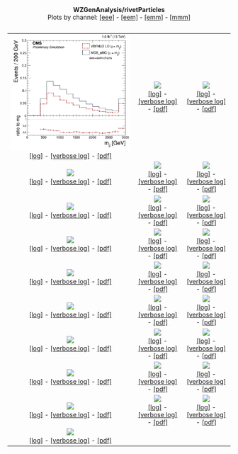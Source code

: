 <html>
<head>
  <title>WZGenAnalysis/rivetParticles</title>
  <style type="text/css">
    .autoResizeImage {
      max-width: 100%;
      height: auto;
      width: auto;
   }
   </style>
</head>
<body>
  <div style="text-align: center;"><b>WZGenAnalysis/rivetParticles</b></div>
  <table>
  <div style="text-align: center;">Plots by channel: 
  <a href="eee">[eee]</a> -   <a href="eem">[eem]</a> -   <a href="emm">[emm]</a> -   <a href="mmm">[mmm]</a></div>
  <table>
  <tr style="text-align: center;">
    <td style="text-align: center;">
        <img src="mjj.png" class="autoResizeImage" /><br/>
        <a href="logs/mjj_event_info.log">[log]</a> - 
        <a href="logs/mjj_event_info-verbose.log">[verbose log]</a> - 
        <a href="mjj.pdf">[pdf]</a>
    </td>
    <td style="text-align: center;">
        <img src="Mass.png" class="autoResizeImage" /><br/>
        <a href="logs/Mass_event_info.log">[log]</a> - 
        <a href="logs/Mass_event_info-verbose.log">[verbose log]</a> - 
        <a href="Mass.pdf">[pdf]</a>
    </td>
    <td style="text-align: center;">
        <img src="dEtajj.png" class="autoResizeImage" /><br/>
        <a href="logs/dEtajj_event_info.log">[log]</a> - 
        <a href="logs/dEtajj_event_info-verbose.log">[verbose log]</a> - 
        <a href="dEtajj.pdf">[pdf]</a>
    </td>
  </tr>
  <tr style="text-align: center;">
    <td style="text-align: center;">
        <img src="j1Pt.png" class="autoResizeImage" /><br/>
        <a href="logs/j1Pt_event_info.log">[log]</a> - 
        <a href="logs/j1Pt_event_info-verbose.log">[verbose log]</a> - 
        <a href="j1Pt.pdf">[pdf]</a>
    </td>
    <td style="text-align: center;">
        <img src="l1Eta.png" class="autoResizeImage" /><br/>
        <a href="logs/l1Eta_event_info.log">[log]</a> - 
        <a href="logs/l1Eta_event_info-verbose.log">[verbose log]</a> - 
        <a href="l1Eta.pdf">[pdf]</a>
    </td>
    <td style="text-align: center;">
        <img src="Z2mass.png" class="autoResizeImage" /><br/>
        <a href="logs/Z2mass_event_info.log">[log]</a> - 
        <a href="logs/Z2mass_event_info-verbose.log">[verbose log]</a> - 
        <a href="Z2mass.pdf">[pdf]</a>
    </td>
  </tr>
  <tr style="text-align: center;">
    <td style="text-align: center;">
        <img src="j3Pt.png" class="autoResizeImage" /><br/>
        <a href="logs/j3Pt_event_info.log">[log]</a> - 
        <a href="logs/j3Pt_event_info-verbose.log">[verbose log]</a> - 
        <a href="j3Pt.pdf">[pdf]</a>
    </td>
    <td style="text-align: center;">
        <img src="l3Eta.png" class="autoResizeImage" /><br/>
        <a href="logs/l3Eta_event_info.log">[log]</a> - 
        <a href="logs/l3Eta_event_info-verbose.log">[verbose log]</a> - 
        <a href="l3Eta.pdf">[pdf]</a>
    </td>
    <td style="text-align: center;">
        <img src="W1mass.png" class="autoResizeImage" /><br/>
        <a href="logs/W1mass_event_info.log">[log]</a> - 
        <a href="logs/W1mass_event_info-verbose.log">[verbose log]</a> - 
        <a href="W1mass.pdf">[pdf]</a>
    </td>
  </tr>
  <tr style="text-align: center;">
    <td style="text-align: center;">
        <img src="j4Pt.png" class="autoResizeImage" /><br/>
        <a href="logs/j4Pt_event_info.log">[log]</a> - 
        <a href="logs/j4Pt_event_info-verbose.log">[verbose log]</a> - 
        <a href="j4Pt.pdf">[pdf]</a>
    </td>
    <td style="text-align: center;">
        <img src="nj.png" class="autoResizeImage" /><br/>
        <a href="logs/nj_event_info.log">[log]</a> - 
        <a href="logs/nj_event_info-verbose.log">[verbose log]</a> - 
        <a href="nj.pdf">[pdf]</a>
    </td>
    <td style="text-align: center;">
        <img src="Pt.png" class="autoResizeImage" /><br/>
        <a href="logs/Pt_event_info.log">[log]</a> - 
        <a href="logs/Pt_event_info-verbose.log">[verbose log]</a> - 
        <a href="Pt.pdf">[pdf]</a>
    </td>
  </tr>
  <tr style="text-align: center;">
    <td style="text-align: center;">
        <img src="j2Pt.png" class="autoResizeImage" /><br/>
        <a href="logs/j2Pt_event_info.log">[log]</a> - 
        <a href="logs/j2Pt_event_info-verbose.log">[verbose log]</a> - 
        <a href="j2Pt.pdf">[pdf]</a>
    </td>
    <td style="text-align: center;">
        <img src="MTtrue.png" class="autoResizeImage" /><br/>
        <a href="logs/MTtrue_event_info.log">[log]</a> - 
        <a href="logs/MTtrue_event_info-verbose.log">[verbose log]</a> - 
        <a href="MTtrue.pdf">[pdf]</a>
    </td>
    <td style="text-align: center;">
        <img src="Z1mass.png" class="autoResizeImage" /><br/>
        <a href="logs/Z1mass_event_info.log">[log]</a> - 
        <a href="logs/Z1mass_event_info-verbose.log">[verbose log]</a> - 
        <a href="Z1mass.pdf">[pdf]</a>
    </td>
  </tr>
  <tr style="text-align: center;">
    <td style="text-align: center;">
        <img src="Z1Pt.png" class="autoResizeImage" /><br/>
        <a href="logs/Z1Pt_event_info.log">[log]</a> - 
        <a href="logs/Z1Pt_event_info-verbose.log">[verbose log]</a> - 
        <a href="Z1Pt.pdf">[pdf]</a>
    </td>
    <td style="text-align: center;">
        <img src="j1Eta.png" class="autoResizeImage" /><br/>
        <a href="logs/j1Eta_event_info.log">[log]</a> - 
        <a href="logs/j1Eta_event_info-verbose.log">[verbose log]</a> - 
        <a href="j1Eta.pdf">[pdf]</a>
    </td>
    <td style="text-align: center;">
        <img src="MTgenMET.png" class="autoResizeImage" /><br/>
        <a href="logs/MTgenMET_event_info.log">[log]</a> - 
        <a href="logs/MTgenMET_event_info-verbose.log">[verbose log]</a> - 
        <a href="MTgenMET.pdf">[pdf]</a>
    </td>
  </tr>
  <tr style="text-align: center;">
    <td style="text-align: center;">
        <img src="j3Eta.png" class="autoResizeImage" /><br/>
        <a href="logs/j3Eta_event_info.log">[log]</a> - 
        <a href="logs/j3Eta_event_info-verbose.log">[verbose log]</a> - 
        <a href="j3Eta.pdf">[pdf]</a>
    </td>
    <td style="text-align: center;">
        <img src="NuPt.png" class="autoResizeImage" /><br/>
        <a href="logs/NuPt_event_info.log">[log]</a> - 
        <a href="logs/NuPt_event_info-verbose.log">[verbose log]</a> - 
        <a href="NuPt.pdf">[pdf]</a>
    </td>
    <td style="text-align: center;">
        <img src="l1Pt.png" class="autoResizeImage" /><br/>
        <a href="logs/l1Pt_event_info.log">[log]</a> - 
        <a href="logs/l1Pt_event_info-verbose.log">[verbose log]</a> - 
        <a href="l1Pt.pdf">[pdf]</a>
    </td>
  </tr>
  <tr style="text-align: center;">
    <td style="text-align: center;">
        <img src="W1MTtrue.png" class="autoResizeImage" /><br/>
        <a href="logs/W1MTtrue_event_info.log">[log]</a> - 
        <a href="logs/W1MTtrue_event_info-verbose.log">[verbose log]</a> - 
        <a href="W1MTtrue.pdf">[pdf]</a>
    </td>
    <td style="text-align: center;">
        <img src="j2Eta.png" class="autoResizeImage" /><br/>
        <a href="logs/j2Eta_event_info.log">[log]</a> - 
        <a href="logs/j2Eta_event_info-verbose.log">[verbose log]</a> - 
        <a href="j2Eta.pdf">[pdf]</a>
    </td>
    <td style="text-align: center;">
        <img src="l2Pt.png" class="autoResizeImage" /><br/>
        <a href="logs/l2Pt_event_info.log">[log]</a> - 
        <a href="logs/l2Pt_event_info-verbose.log">[verbose log]</a> - 
        <a href="l2Pt.pdf">[pdf]</a>
    </td>
  </tr>
  <tr style="text-align: center;">
    <td style="text-align: center;">
        <img src="l2Eta.png" class="autoResizeImage" /><br/>
        <a href="logs/l2Eta_event_info.log">[log]</a> - 
        <a href="logs/l2Eta_event_info-verbose.log">[verbose log]</a> - 
        <a href="l2Eta.pdf">[pdf]</a>
    </td>
    <td style="text-align: center;">
        <img src="l3Pt.png" class="autoResizeImage" /><br/>
        <a href="logs/l3Pt_event_info.log">[log]</a> - 
        <a href="logs/l3Pt_event_info-verbose.log">[verbose log]</a> - 
        <a href="l3Pt.pdf">[pdf]</a>
    </td>
    <td style="text-align: center;">
        <img src="MET.png" class="autoResizeImage" /><br/>
        <a href="logs/MET_event_info.log">[log]</a> - 
        <a href="logs/MET_event_info-verbose.log">[verbose log]</a> - 
        <a href="MET.pdf">[pdf]</a>
    </td>
  </tr>
  <tr style="text-align: center;">
    <td style="text-align: center;">
        <img src="3lmass.png" class="autoResizeImage" /><br/>
        <a href="logs/3lmass_event_info.log">[log]</a> - 
        <a href="logs/3lmass_event_info-verbose.log">[verbose log]</a> - 
        <a href="3lmass.pdf">[pdf]</a>
    </td>
</body>
</html>
